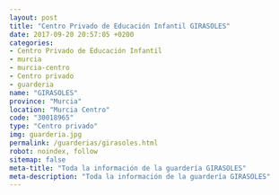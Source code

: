 ```yaml
---
layout: post
title: "Centro Privado de Educación Infantil GIRASOLES"
date: 2017-09-20 20:57:05 +0200
categories:
- Centro Privado de Educación Infantil
- murcia
- murcia-centro
- Centro privado
- guarderia
name: "GIRASOLES"
province: "Murcia"
location: "Murcia Centro"
code: "30018965"
type: "Centro privado"
img: guarderia.jpg
permalink: /guarderias/girasoles.html
robot: noindex, follow
sitemap: false
meta-title: "Toda la información de la guardería GIRASOLES"
meta-description: "Toda la información de la guardería GIRASOLES"
---
```

